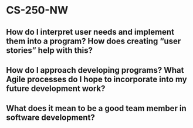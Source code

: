 # CS-250-NW

## How do I interpret user needs and implement them into a program? How does creating “user stories” help with this?


## How do I approach developing programs? What Agile processes do I hope to incorporate into my future development work?


## What does it mean to be a good team member in software development?
